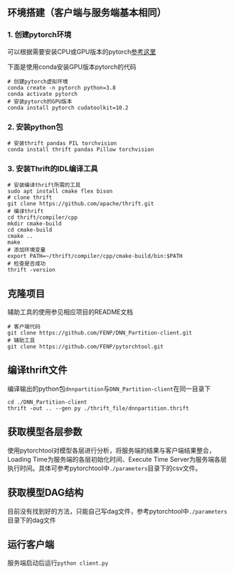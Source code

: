 

## 环境搭建（客户端与服务端基本相同）

### 1. 创建pytorch环境

可以根据需要安装CPU或GPU版本的pytorch[参考这里](https://pytorch.org/get-started/locally/)

下面是使用conda安装GPU版本pytorch的代码

```shell
# 创建pytorch虚拟环境
conda create -n pytorch python=3.8
conda activate pytorch
# 安装pytorch的GPU版本
conda install pytorch cudatoolkit=10.2
```

### 2. 安装python包

```shell
# 安装thrift pandas PIL torchvision
conda install thrift pandas Pillow torchvision
```

### 3. 安装Thrift的IDL编译工具

```shell
# 安装编译thrift所需的工具
sudo apt install cmake flex bison
# clone thrift
git clone https://github.com/apache/thrift.git
# 编译thrift
cd thrift/compiler/cpp
mkdir cmake-build
cd cmake-build
cmake ..
make
# 添加环境变量
export PATH=~/thrift/compiler/cpp/cmake-build/bin:$PATH
# 检查是否成功
thrift -version
```

## 克隆项目

辅助工具的使用参见相应项目的README文档

```shell
# 客户端代码
git clone https://github.com/FENP/DNN_Partition-client.git
# 辅助工具
git clone https://github.com/FENP/pytorchtool.git
```

## 编译thrift文件

编译输出的python包`dnnpartition`与`DNN_Partition-client`在同一目录下

```shell
cd ./DNN_Partition-client
thrift -out .. --gen py ./thrift_file/dnnpartition.thrift
```

## 获取模型各层参数

使用pytorchtool对模型各层进行分析，将服务端的结果与客户端结果整合，Loading Time为服务端的各层初始化时间、Execute Time Server为服务端各层执行时间。具体可参考pytorchtool中`./parameters`目录下的csv文件。

## 获取模型DAG结构

目前没有找到好的方法，只能自己写dag文件，参考pytorchtool中`./parameters`目录下的dag文件

## 运行客户端

服务端启动后运行`python client.py`
